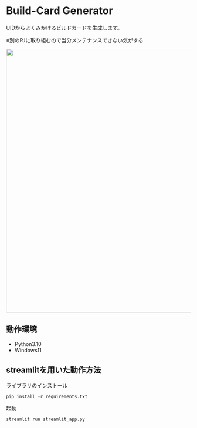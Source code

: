 # Build-Card Generator

UIDからよくみかけるビルドカードを生成します。

※別のPJに取り組むので当分メンテナンスできない気がする

<img src="https://user-images.githubusercontent.com/61573675/232234407-85bba40d-59ab-4f1c-846a-4ba711869bc1.png" width=720>

## 動作環境

- Python3.10
- Windows11

## streamlitを用いた動作方法

ライブラリのインストール

```
pip install -r requirements.txt
```

起動

```
streamlit run streamlit_app.py
```
